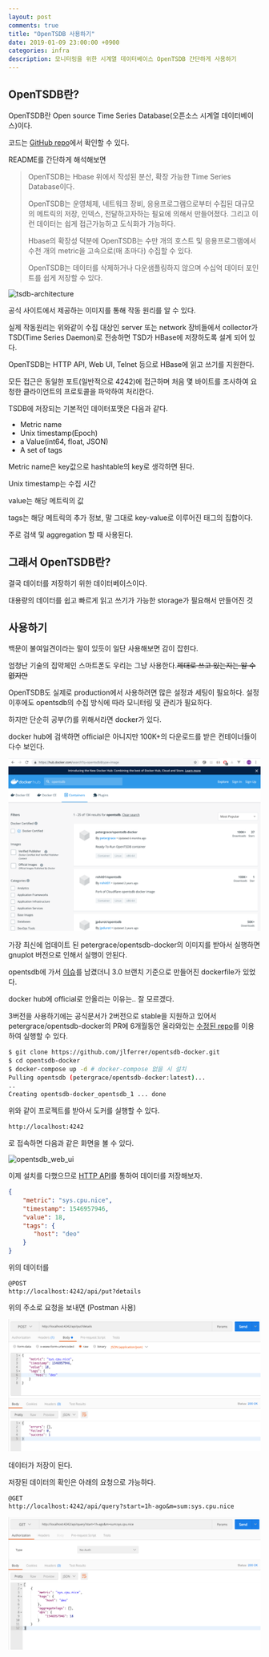 ```yaml
---
layout: post
comments: true
title: "OpenTSDB 사용하기"
date: 2019-01-09 23:00:00 +0900
categories: infra
description: 모니터링을 위한 시계열 데이터베이스 OpenTSDB 간단하게 사용하기
---
```


## OpenTSDB란?

OpenTSDB란 Open source Time Series Database(오픈소스 시계열 데이터베이스)이다.

코드는 [GitHub repo](https://github.com/OpenTSDB/opentsdb)에서 확인할 수 있다.

README를 간단하게 해석해보면 

> OpenTSDB는 Hbase 위에서 작성된 분산, 확장 가능한 Time Series Database이다.
>
> OpenTSDB는 운영체제, 네트워크 장비, 응용프로그램으로부터 수집된 대규모의 메트릭의 저장, 인덱스, 전달하고자하는 필요에 의해서 만들어졌다. 그리고 이런 데이터는 쉽게 접근가능하고 도식화가 가능하다.
>
> Hbase의 확장성 덕분에 OpenTSDB는 수만 개의 호스트 및 응용프로그램에서 수천 개의 metric을 고속으로(매 초마다) 수집할 수 있다.
>
> OpenTSDB는 데이터를 삭제하거나 다운샘플링하지 않으며 수십억 데이터 포인트를 쉽게 저장할 수 있다.



![tsdb-architecture](http://opentsdb.net/img/tsdb-architecture.png)

공식 사이트에서 제공하는 이미지를 통해 작동 원리를 알 수 있다.

실제 작동원리는 위와같이 수집 대상인 server 또는 network 장비들에서 collector가 TSD(Time Series Daemon)로 전송하면 TSD가 HBase에 저장하도록 설계 되어 있다.

OpenTSDB는 HTTP API, Web UI, Telnet 등으로 HBase에 읽고 쓰기를 지원한다.

모든 접근은 동일한 포트(일반적으로 4242)에 접근하며 처음 몇 바이트를 조사하여 요청한 클라이언트의 프로토콜을 파악하여 처리한다.

TSDB에 저장되는 기본적인 데이터포맷은 다음과 같다.

- Metric name
- Unix timestamp(Epoch)
- a Value(int64, float, JSON)
- A set of tags

Metric name은 key값으로 hashtable의 key로 생각하면 된다.

Unix timestamp는 수집 시간

value는 해당 메트릭의 값

tags는 해당 메트릭의 추가 정보, 말 그대로 key-value로 이루어진 태그의 집합이다.

주로 검색 및 aggregation 할 때 사용된다.

## 그래서 OpenTSDB란?

결국 데이터를 저장하기 위한 데이터베이스이다.

대용량의 데이터를 쉽고 빠르게 읽고 쓰기가 가능한 storage가 필요해서 만들어진 것

## 사용하기

백문이 불여일견이라는 말이 있듯이 일단 사용해보면 감이 잡힌다.

엄청난 기술의 집약체인 스마트폰도 우리는 그냥 사용한다.~~제대로 쓰고 있는지는 알 수 없지만~~

OpenTSDB도 실제로 production에서 사용하려면 많은 설정과 세팅이 필요하다. 설정 이후에도 opentsdb의 수집 방식에 따라 모니터링 및 관리가 필요하다.

하지만 단순히 공부(?)를 위해서라면 docker가 있다.

docker hub에 검색하면 official은 아니지만 100K+의 다운로드를 받은 컨테이너들이 다수 보인다. 

![image-20190108230415102](/assets/img/docker_hub_opentsdb.png)

가장 최신에 업데이트 된 petergrace/opentsdb-docker의 이미지를 받아서 실행하면 gnuplot 버전으로 인해서 실행이 안된다.

opentsdb에 가서 [이슈](https://github.com/OpenTSDB/opentsdb/issues/1421)를 남겼더니 3.0 브랜치 기준으로 만들어진 dockerfile가 있었다. 

docker hub에 official로 안올리는 이유는.. 잘 모르겠다.

3버전을 사용하기에는 공식문서가 2버전으로 stable을 지원하고 있어서 petergrace/opentsdb-docker의 PR에 6개월동안 올라와있는 [수정된 repo](https://github.com/jlferrer/opentsdb-docker)를 이용하여 실행할 수 있다.

```bash
$ git clone https://github.com/jlferrer/opentsdb-docker.git
$ cd opentsdb-docker
$ docker-compose up -d # docker-compose 없을 시 설치
Pulling opentsdb (petergrace/opentsdb-docker:latest)...
..
Creating opentsdb-docker_opentsdb_1 ... done
```

위와 같이 프로젝트를 받아서 도커를 실행할 수 있다.

```bash
http://localhost:4242
```

로 접속하면 다음과 같은 화면을 볼 수 있다.

![opentsdb_web_ui](/assets/img/opentsdb_web_ui)

이제 설치를 다했으므로 [HTTP API](http://opentsdb.net/docs/build/html/api_http/index.html)를 통하여 데이터를 저장해보자.

```json
{
    "metric": "sys.cpu.nice",
    "timestamp": 1546957946,
    "value": 18,
    "tags": {
       "host": "deo"
    }
}
```

위의 데이터를

```http
@POST 
http://localhost:4242/api/put?details
```

위의 주소로 요청을 보내면 (Postman 사용)

![opentsdb_write](/assets/img/opentsdb_write.png)

데이터가 저장이 된다.

저장된 데이터의 확인은 아래의 요청으로 가능하다.

```http
@GET
http://localhost:4242/api/query?start=1h-ago&m=sum:sys.cpu.nice
```

![opentsdb_read](/assets/img/opentsdb_read.png)